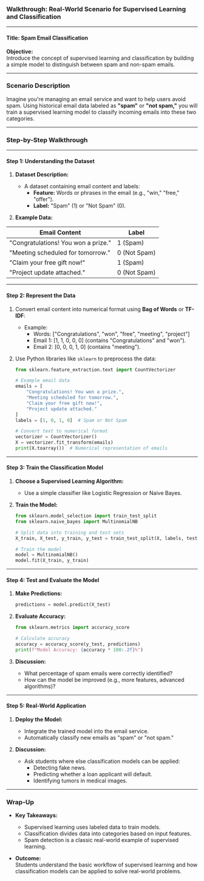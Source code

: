 ### **Walkthrough: Real-World Scenario for Supervised Learning and Classification**

---

#### **Title:** Spam Email Classification  

**Objective:**  
Introduce the concept of supervised learning and classification by building a simple model to distinguish between spam and non-spam emails.

---

### **Scenario Description**

Imagine you're managing an email service and want to help users avoid spam. Using historical email data labeled as **"spam"** or **"not spam,"** you will train a supervised learning model to classify incoming emails into these two categories.

---

### **Step-by-Step Walkthrough**

---

#### **Step 1: Understanding the Dataset**

1. **Dataset Description:**
   - A dataset containing email content and labels:
     - **Feature:** Words or phrases in the email (e.g., "win," "free," "offer").
     - **Label:** "Spam" (1) or "Not Spam" (0).

2. **Example Data:**

| **Email Content**                   | **Label** |
|-------------------------------------|-----------|
| "Congratulations! You won a prize." | 1 (Spam)  |
| "Meeting scheduled for tomorrow."   | 0 (Not Spam) |
| "Claim your free gift now!"         | 1 (Spam)  |
| "Project update attached."          | 0 (Not Spam) |

---

#### **Step 2: Represent the Data**

1. Convert email content into numerical format using **Bag of Words** or **TF-IDF**:
   - Example:
     - Words: ["Congratulations", "won", "free", "meeting", "project"]
     - Email 1: [1, 1, 0, 0, 0] (contains "Congratulations" and "won").
     - Email 2: [0, 0, 0, 1, 0] (contains "meeting").

2. Use Python libraries like `sklearn` to preprocess the data:
   ```python
   from sklearn.feature_extraction.text import CountVectorizer
   
   # Example email data
   emails = [
       "Congratulations! You won a prize.",
       "Meeting scheduled for tomorrow.",
       "Claim your free gift now!",
       "Project update attached."
   ]
   labels = [1, 0, 1, 0]  # Spam or Not Spam
   
   # Convert text to numerical format
   vectorizer = CountVectorizer()
   X = vectorizer.fit_transform(emails)
   print(X.toarray())  # Numerical representation of emails
   ```

---

#### **Step 3: Train the Classification Model**

1. **Choose a Supervised Learning Algorithm:**
   - Use a simple classifier like Logistic Regression or Naive Bayes.

2. **Train the Model:**
   ```python
   from sklearn.model_selection import train_test_split
   from sklearn.naive_bayes import MultinomialNB
   
   # Split data into training and test sets
   X_train, X_test, y_train, y_test = train_test_split(X, labels, test_size=0.2, random_state=42)
   
   # Train the model
   model = MultinomialNB()
   model.fit(X_train, y_train)
   ```

---

#### **Step 4: Test and Evaluate the Model**

1. **Make Predictions:**
   ```python
   predictions = model.predict(X_test)
   ```

2. **Evaluate Accuracy:**
   ```python
   from sklearn.metrics import accuracy_score
   
   # Calculate accuracy
   accuracy = accuracy_score(y_test, predictions)
   print(f"Model Accuracy: {accuracy * 100:.2f}%")
   ```

3. **Discussion:**
   - What percentage of spam emails were correctly identified?  
   - How can the model be improved (e.g., more features, advanced algorithms)?

---

#### **Step 5: Real-World Application**

1. **Deploy the Model:**
   - Integrate the trained model into the email service.  
   - Automatically classify new emails as "spam" or "not spam."

2. **Discussion:**
   - Ask students where else classification models can be applied:
     - Detecting fake news.
     - Predicting whether a loan applicant will default.
     - Identifying tumors in medical images.

---

### **Wrap-Up**

- **Key Takeaways:**
  - Supervised learning uses labeled data to train models.  
  - Classification divides data into categories based on input features.  
  - Spam detection is a classic real-world example of supervised learning.  

- **Outcome:**  
  Students understand the basic workflow of supervised learning and how classification models can be applied to solve real-world problems.